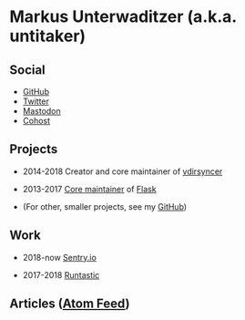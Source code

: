 <h1 id="brand">Markus <span id="surname">Unterwaditzer</span> (a.k.a. untitaker)</h1>

<script>
var surnames = [
    "Unterwaditzer",
    "Underwhat'sit",
    "Underwhatever",
    "Underwater",
];
var surnameIndex = 0;
document.getElementById("surname").onclick = function() {
    surnameIndex = (surnameIndex + 1) % surnames.length;
    this.innerText = surnames[surnameIndex];
};
</script>

## Social

* <a href="https://github.com/untitaker">GitHub</a>
* <a href="https://twitter.com/untitaker">Twitter</a>
* <a href="https://mastodon.social/@untitaker" rel="me">Mastodon</a>
* <a href="https://cohost.org/untitaker">Cohost</a>

## Projects

<div class="timeline">

* <time>2014-2018</time> Creator and core maintainer of [vdirsyncer](http://vdirsyncer.pimutils.org/en/stable/)

* <time>2013-2017</time> [Core maintainer](https://palletsprojects.com/people/) of [Flask](https://palletsprojects.com/p/flask/)

* (For other, smaller projects, see my [GitHub](https://github.com/untitaker/))

</div>

## Work

<div class="timeline">

* <time>2018-now</time> [Sentry.io](https://sentry.io/)

* <time>2017-2018</time> [Runtastic](https://www.runtastic.com/)

</div>

## Articles (<a href="/feed.xml">Atom Feed</a>)

<ul id="blog-index" class="timeline"></ul>
